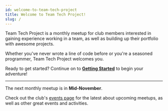 ```yaml
---
id: welcome-to-team-tech-project
title: Welcome to Team Tech Project!
slug: /
---
```


Team Tech Project is a monthly meetup for club members interested in gaining experience working in a team, as well as building up their portfolio with awesome projects.

Whether you've never wrote a line of code before or you're a seasoned programmer, Team Tech Project welcomes you.

Ready to get started? Continue on to [**Getting Started**](/docs) to begin your adventure!

---

The next monthly meetup is in **Mid-November**.

Check out the club's [events page](https://bccompsci.club/events) for the latest about upcoming meetups, as well as other great events and activities.

